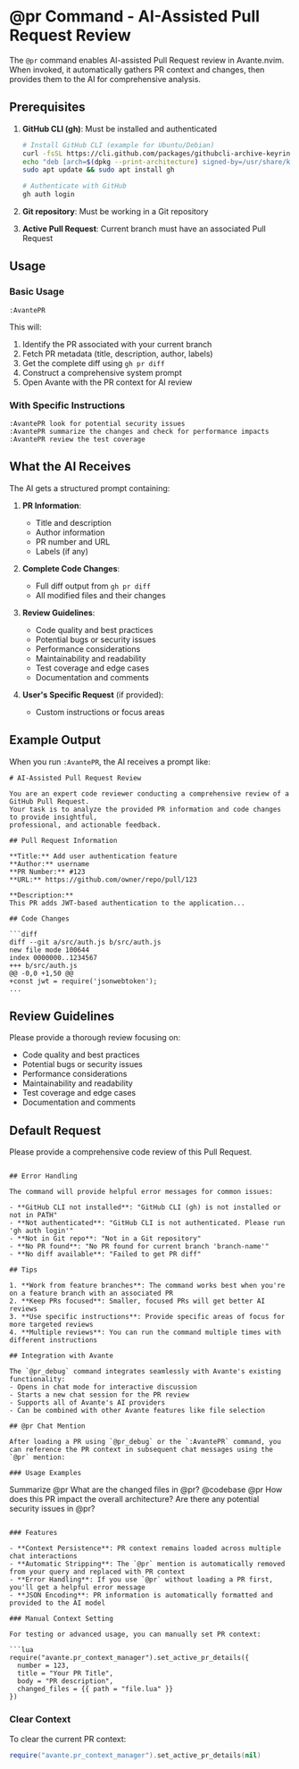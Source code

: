 # @pr Command - AI-Assisted Pull Request Review

The `@pr` command enables AI-assisted Pull Request review in Avante.nvim. When invoked, it automatically gathers PR context and changes, then provides them to the AI for comprehensive analysis.

## Prerequisites

1. **GitHub CLI (gh)**: Must be installed and authenticated
   ```bash
   # Install GitHub CLI (example for Ubuntu/Debian)
   curl -fsSL https://cli.github.com/packages/githubcli-archive-keyring.gpg | sudo dd of=/usr/share/keyrings/githubcli-archive-keyring.gpg
   echo "deb [arch=$(dpkg --print-architecture) signed-by=/usr/share/keyrings/githubcli-archive-keyring.gpg] https://cli.github.com/packages stable main" | sudo tee /etc/apt/sources.list.d/github-cli.list > /dev/null
   sudo apt update && sudo apt install gh
   
   # Authenticate with GitHub
   gh auth login
   ```

2. **Git repository**: Must be working in a Git repository
3. **Active Pull Request**: Current branch must have an associated Pull Request

## Usage

### Basic Usage
```vim
:AvantePR
```

This will:
1. Identify the PR associated with your current branch
2. Fetch PR metadata (title, description, author, labels)
3. Get the complete diff using `gh pr diff`
4. Construct a comprehensive system prompt
5. Open Avante with the PR context for AI review

### With Specific Instructions
```vim
:AvantePR look for potential security issues
:AvantePR summarize the changes and check for performance impacts
:AvantePR review the test coverage
```

## What the AI Receives

The AI gets a structured prompt containing:

1. **PR Information**:
   - Title and description
   - Author information
   - PR number and URL
   - Labels (if any)

2. **Complete Code Changes**:
   - Full diff output from `gh pr diff`
   - All modified files and their changes

3. **Review Guidelines**:
   - Code quality and best practices
   - Potential bugs or security issues
   - Performance considerations
   - Maintainability and readability
   - Test coverage and edge cases
   - Documentation and comments

4. **User's Specific Request** (if provided):
   - Custom instructions or focus areas

## Example Output

When you run `:AvantePR`, the AI receives a prompt like:

```
# AI-Assisted Pull Request Review

You are an expert code reviewer conducting a comprehensive review of a GitHub Pull Request.
Your task is to analyze the provided PR information and code changes to provide insightful,
professional, and actionable feedback.

## Pull Request Information

**Title:** Add user authentication feature
**Author:** username
**PR Number:** #123
**URL:** https://github.com/owner/repo/pull/123

**Description:**
This PR adds JWT-based authentication to the application...

## Code Changes

```diff
diff --git a/src/auth.js b/src/auth.js
new file mode 100644
index 0000000..1234567
+++ b/src/auth.js
@@ -0,0 +1,50 @@
+const jwt = require('jsonwebtoken');
...
```

## Review Guidelines

Please provide a thorough review focusing on:
- Code quality and best practices
- Potential bugs or security issues
- Performance considerations
- Maintainability and readability
- Test coverage and edge cases
- Documentation and comments

## Default Request

Please provide a comprehensive code review of this Pull Request.
```

## Error Handling

The command will provide helpful error messages for common issues:

- **GitHub CLI not installed**: "GitHub CLI (gh) is not installed or not in PATH"
- **Not authenticated**: "GitHub CLI is not authenticated. Please run 'gh auth login'"
- **Not in Git repo**: "Not in a Git repository"
- **No PR found**: "No PR found for current branch 'branch-name'"
- **No diff available**: "Failed to get PR diff"

## Tips

1. **Work from feature branches**: The command works best when you're on a feature branch with an associated PR
2. **Keep PRs focused**: Smaller, focused PRs will get better AI reviews
3. **Use specific instructions**: Provide specific areas of focus for more targeted reviews
4. **Multiple reviews**: You can run the command multiple times with different instructions

## Integration with Avante

The `@pr_debug` command integrates seamlessly with Avante's existing functionality:
- Opens in chat mode for interactive discussion
- Starts a new chat session for the PR review
- Supports all of Avante's AI providers
- Can be combined with other Avante features like file selection

## @pr Chat Mention

After loading a PR using `@pr_debug` or the `:AvantePR` command, you can reference the PR context in subsequent chat messages using the `@pr` mention:

### Usage Examples

```
Summarize @pr
What are the changed files in @pr?
@codebase @pr How does this PR impact the overall architecture?
Are there any potential security issues in @pr?
```

### Features

- **Context Persistence**: PR context remains loaded across multiple chat interactions
- **Automatic Stripping**: The `@pr` mention is automatically removed from your query and replaced with PR context
- **Error Handling**: If you use `@pr` without loading a PR first, you'll get a helpful error message
- **JSON Encoding**: PR information is automatically formatted and provided to the AI model

### Manual Context Setting

For testing or advanced usage, you can manually set PR context:

```lua
require("avante.pr_context_manager").set_active_pr_details({
  number = 123,
  title = "Your PR Title",
  body = "PR description",
  changed_files = {{ path = "file.lua" }}
})
```

### Clear Context

To clear the current PR context:

```lua
require("avante.pr_context_manager").set_active_pr_details(nil)
```